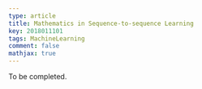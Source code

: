 ```yaml
---
type: article
title: Mathematics in Sequence-to-sequence Learning
key: 2018011101
tags: MachineLearning
comment: false
mathjax: true
---
```



To be completed.
